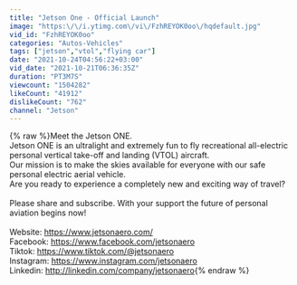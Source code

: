 ```yaml
---
title: "Jetson One - Official Launch"
image: "https:\/\/i.ytimg.com\/vi\/FzhREYOK0oo\/hqdefault.jpg"
vid_id: "FzhREYOK0oo"
categories: "Autos-Vehicles"
tags: ["jetson","vtol","flying car"]
date: "2021-10-24T04:56:22+03:00"
vid_date: "2021-10-21T06:36:35Z"
duration: "PT3M7S"
viewcount: "1504282"
likeCount: "41912"
dislikeCount: "762"
channel: "Jetson"
---
```

{% raw %}Meet the Jetson ONE. <br />Jetson ONE is an ultralight and extremely fun to fly recreational all-electric personal vertical take-off and landing (VTOL) aircraft. <br />Our mission is to make the skies available for everyone with our safe personal electric aerial vehicle.<br />Are you ready to experience a completely new and exciting way of travel?<br /><br />Please share and subscribe. With your support the future of personal aviation begins now!<br /><br />Website: <a rel="nofollow" target="blank" href="https://www.jetsonaero.com/">https://www.jetsonaero.com/</a><br />Facebook: <a rel="nofollow" target="blank" href="https://www.facebook.com/jetsonaero">https://www.facebook.com/jetsonaero</a><br />Tiktok: <a rel="nofollow" target="blank" href="https://www.tiktok.com/@jetsonaero">https://www.tiktok.com/@jetsonaero</a><br />Instagram: <a rel="nofollow" target="blank" href="https://www.instagram.com/jetsonaero">https://www.instagram.com/jetsonaero</a><br />Linkedin: <a rel="nofollow" target="blank" href="http://linkedin.com/company/jetsonaero">http://linkedin.com/company/jetsonaero</a>{% endraw %}
